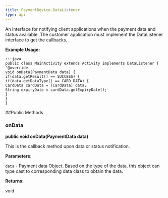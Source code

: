 ```yaml
---
title: PaymentDevice.DataListener
type: api
---
```



An interface for notifying client applications when the payment data and
 status available. The customer application must implement the
 DataListener interface to get the callbacks.
 
 

**Example Usage:**
	
	:::java	
	public class MainActivity extends Activity implements DataListener {
	'@override
	void onData(PaymentData data) {
	if(data.getResult() == SUCCESS) {
	if(data.getDataType() == CARD_DATA) {
	CardData cardData = (CardData) data;
	String expiryDate = cardData.getExpiryDate();
	}
	}
	}


##Public Methods

### onData

**public void onData(PaymentData data)**

This is the callback method upon data or status notification.

**Parameters:**

`data` - Payment data Object. Based on the type of the data, this
            object can type cast to corresponding data class to obtain
            the data.

**Returns:**

void


